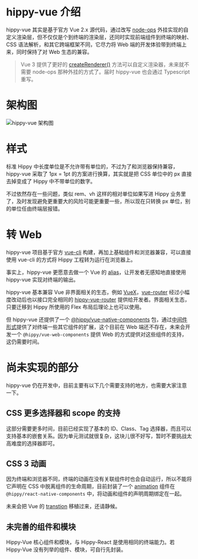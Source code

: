 
# hippy-vue 介绍

hippy-vue 其实是基于官方 Vue 2.x 源代码，通过改写 [node-ops](//github.com/Tencent/Hippy/blob/master/packages/hippy-vue/src/runtime/node-ops.js) 外挂实现的自定义渲染层，但不仅仅是个到终端的渲染层，还同时实现前端组件到终端的映射、CSS 语法解析，和其它跨端框架不同，它尽力将 Web 端的开发体验带到终端上来，同时保持了对 Web 生态的兼容。

> Vue 3 提供了更好的 [createRenderer()](//github.com/vuejs/vue-next/blob/v3.0.0-alpha.0/packages/runtime-core/src/renderer.ts#L154) 方法可以自定义渲染器，未来就不需要 node-ops 那种外挂的方式了。届时 hippy-vue 也会通过 Typescript 重写。

# 架构图

![hippy-vue 架构图](//puui.qpic.cn/vupload/0/1577801546992_n7r9xz1xd1o.png/0)

# 样式

标准 Hippy 中长度单位是不允许带有单位的，不过为了和浏览器保持兼容，hippy-vue 采取了 1px = 1pt 的方案进行换算，其实就是把 CSS 单位中的 px 直接去掉变成了 Hippy 中不带单位的数字。

不过依然存在一些问题，类似 rem、vh 这样的相对单位如果写进 Hippy 业务里了，及时发现避免更重要大的风险可能更重要一些，所以现在只转换 px 单位，别的单位任由终端层报错。

# 转 Web

hippy-vue 项目基于官方 [vue-cli](//cli.vuejs.org/) 构建，再加上基础组件和浏览器兼容，可以直接使用 vue-cli 的方式将 Hippy 工程转为运行在浏览器上。

事实上，hippy-vue 更愿意去做一个 Vue 的 [alias](//github.com/Tencent/Hippy/blob/master/examples/hippy-vue-demo/scripts/hippy-webpack.dev.js#L89)，让开发者无感知地直接使用 hippy-vue 实现对终端的输出。

hippy-vue 基本兼容 Vue 非界面相关的生态，例如 [VueX](//vuex.vuejs.org/)，[vue-router](//router.vuejs.org/) 经过小幅度改动后也以接口完全相同的 [hippy-vue-router](//www.npmjs.com/package/hippy-vue-router) 提供给开发者。界面相关生态，只要迁移到 Hippy 所使用的 Flex 布局后理论上也可以使用。

但 hippy-vue 还提供了一个 [@hippy/vue-native-components](//www.npmjs.com/package/hippy-vue-native-components) 包，通过[中间件形式](//github.com/Tencent/Hippy/blob/master/examples/hippy-vue-demo/src/main-native.js#L15)提供了对终端一些其它组件的扩展，这个目前在 Web 端还不存在，未来会开发一个 `@hippy/vue-web-components` 提供 Web 的方式提供对这些组件的支持，这仍需要时间。

# 尚未实现的部分

hippy-vue 仍在开发中，目前主要有以下几个需要支持的地方，也需要大家注意一下。

## CSS 更多选择器和 scope 的支持

这部分需要更多时间，目前已经实现了基本的 ID、Class、Tag 选择器，而且可以支持基本的嵌套关系。因为单元测试就很复杂，这块儿很不好写，暂时不要挑战太高难度的选择器即可。

## CSS 3 动画

因为终端和浏览器不同，终端的动画在没有关联组件时也会自动运行，所以不能将它声明在 CSS 中脱离组件的生命周期，目前封装了一个 [animation](hippy-vue/native-components.md?id=animation) 组件在 `@hippy/react-native-components` 中，将动画和组件的声明周期绑定在一起。

未来会把 Vue 的 [transtion](https://vuejs.org/v2/api/#transition) 移植过来，还请静候。

## 未完善的组件和模块

Hippy-Vue 核心组件和模块，与 Hippy-React 是使用相同的终端能力。若 Hippy-Vue 没有列举的组件、模块，可自行先封装。
